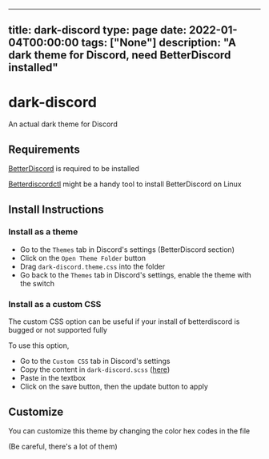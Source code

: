 
---
title: dark-discord
type: page
date: 2022-01-04T00:00:00
tags: ["None"]
description: "A dark theme for Discord, need BetterDiscord installed"
---


# dark-discord
An actual dark theme for Discord

## Requirements

[BetterDiscord](https://github.com/BetterDiscord/BetterDiscord) is required to be installed

[Betterdiscordctl](https://github.com/bb010g/betterdiscordctl) might be a handy tool to install BetterDiscord on Linux

## Install Instructions

### Install as a theme

- Go to the `Themes` tab in Discord's settings (BetterDiscord section)
- Click on the `Open Theme Folder` button
- Drag `dark-discord.theme.css` into the folder
- Go back to the `Themes` tab in Discord's settings, enable the theme with the switch

### Install as a custom CSS

The custom CSS option can be useful if your install of betterdiscord is bugged or not supported fully

To use this option,

- Go to the `Custom CSS` tab in Discord's settings
- Copy the content in `dark-discord.scss` ([here](https://raw.githubusercontent.com/Shuzhengz/dark-discord/main/dark-discord.scss))
- Paste in the textbox
- Click on the save button, then the update button to apply


## Customize

You can customize this theme by changing the color hex codes in the file

(Be careful, there's a lot of them)
